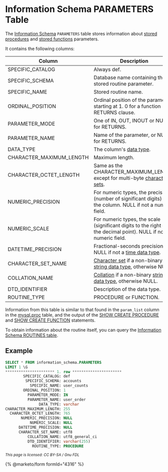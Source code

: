 # Information Schema PARAMETERS Table

The [Information Schema](../) `PARAMETERS` table stores information about [stored procedures](../../../../../../server-usage/stored-routines/stored-procedures/) and [stored functions](../../../../../../server-usage/stored-routines/stored-functions/) parameters.

It contains the following columns:

| Column                     | Description                                                                                                                                                                    |
| -------------------------- | ------------------------------------------------------------------------------------------------------------------------------------------------------------------------------ |
| SPECIFIC\_CATALOG          | Always def.                                                                                                                                                                    |
| SPECIFIC\_SCHEMA           | Database name containing the stored routine parameter.                                                                                                                         |
| SPECIFIC\_NAME             | Stored routine name.                                                                                                                                                           |
| ORDINAL\_POSITION          | Ordinal position of the parameter, starting at 1. 0 for a function RETURNS clause.                                                                                             |
| PARAMETER\_MODE            | One of IN, OUT, INOUT or NULL for RETURNS.                                                                                                                                     |
| PARAMETER\_NAME            | Name of the parameter, or NULL for RETURNS.                                                                                                                                    |
| DATA\_TYPE                 | The column's [data type](../../../../../data-types/).                                                                                                                          |
| CHARACTER\_MAXIMUM\_LENGTH | Maximum length.                                                                                                                                                                |
| CHARACTER\_OCTET\_LENGTH   | Same as the CHARACTER\_MAXIMUM\_LENGTH except for multi-byte [character sets](../../../../../data-types/string-data-types/character-sets/).                                    |
| NUMERIC\_PRECISION         | For numeric types, the precision (number of significant digits) for the column. NULL if not a numeric field.                                                                   |
| NUMERIC\_SCALE             | For numeric types, the scale (significant digits to the right of the decimal point). NULL if not a numeric field.                                                              |
| DATETIME\_PRECISION        | Fractional-seconds precision, or NULL if not a [time data type](../../../../../data-types/date-and-time-data-types/).                                                          |
| CHARACTER\_SET\_NAME       | [Character set](../../../../../data-types/string-data-types/character-sets/) if a non-binary [string data type](../../../../../data-types/string-data-types/), otherwise NULL. |
| COLLATION\_NAME            | [Collation](../../../../../data-types/string-data-types/character-sets/) if a non-binary [string data type](../../../../../data-types/string-data-types/), otherwise NULL.     |
| DTD\_IDENTIFIER            | Description of the data type.                                                                                                                                                  |
| ROUTINE\_TYPE              | PROCEDURE or FUNCTION.                                                                                                                                                         |

Information from this table is similar to that found in the `param_list` column in the [mysql.proc](../../the-mysql-database-tables/mysql-proc-table.md) table, and the output of the [SHOW CREATE PROCEDURE](../../../show/show-create-procedure.md) and [SHOW CREATE FUNCTION](../../../show/show-create-function.md) statements.

To obtain information about the routine itself, you can query the [Information Schema ROUTINES table](information-schema-routines-table.md).

## Example

```sql
SELECT * FROM information_schema.PARAMETERS
LIMIT 1 \G
********************** 1. row **********************
        SPECIFIC_CATALOG: def
         SPECIFIC_SCHEMA: accounts
           SPECIFIC_NAME: user_counts
        ORDINAL_POSITION: 1
          PARAMETER_MODE: IN
          PARAMETER_NAME: user_order
               DATA_TYPE: varchar
CHARACTER_MAXIMUM_LENGTH: 255
  CHARACTER_OCTET_LENGTH: 765
       NUMERIC_PRECISION: NULL
           NUMERIC_SCALE: NULL
      DATETIME_PRECISION: NULL
      CHARACTER_SET_NAME: utf8
          COLLATION_NAME: utf8_general_ci
          DTD_IDENTIFIER: varchar(255)
            ROUTINE_TYPE: PROCEDURE
```

<sub>_This page is licensed: CC BY-SA / Gnu FDL_</sub>

{% @marketo/form formId="4316" %}
